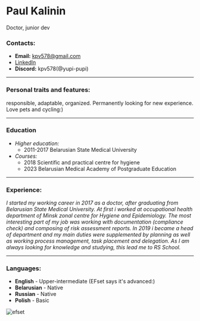 # Paul Kalinin
Doctor, junior dev

### Contacts:
- **Email:** kpv578@gmail.com
- [LinkedIn](https://www.linkedin.com/in/paul-kalinin-llb)
- **Discord:** kpv578(@yupi-pupi)

***
### Personal traits and features:
responsible, adaptable, organized. Permanently looking for new experience. Love pets and cycling:)

***
### Education
- *Higher education:*
    + 2011-2017 Belarusian State Medical University
- *Courses:*
    + 2018 Scientific and practical centre for hygiene
    + 2023 Belarusian Medical Academy of Postgraduate Education

***
### Experience:
*I started my working career in 2017 as a doctor, after graduating from Belarusian State Medical University. At first i worked at occupational health department of Minsk zonal centre for Hygiene and Epidemiology. The most interesting part of my job was working with documentation (compliance check) and composing of risk assessment reports. In 2019 i became a head of department and my main duties were supplemented by planning as well as working process management, task placement and delegation. As I am always looking for knowledge and studying, this lead me to RS School.*

***
### Languages:
* **English** - Upper-intermediate (EFset says it's advanced:)
* **Belarusian** - Native
* **Russian** - Native
* **Polish** - Basic

![efset](https://github.com/Yupi-pupi/rsschool-cv/assets/75840790/8ebe0e01-353f-45ef-8a0b-f56ece9cb9ab)
